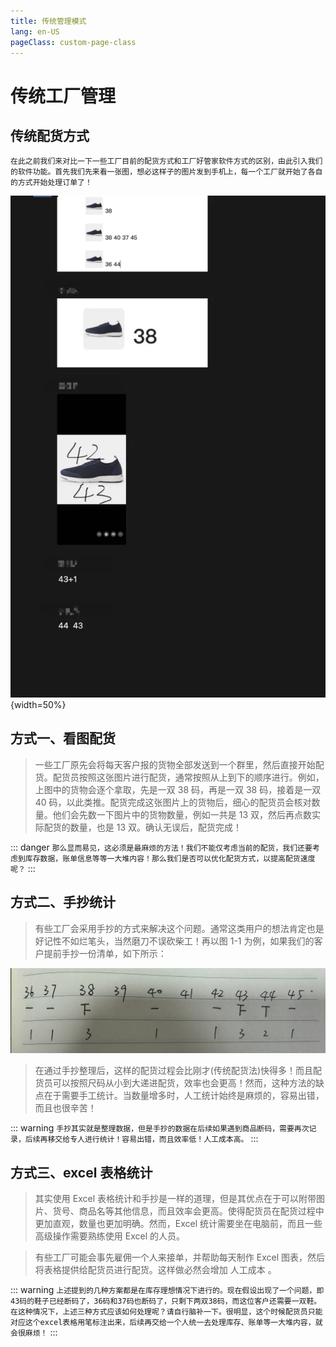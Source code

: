 ```yaml
---
title: 传统管理模式
lang: en-US
pageClass: custom-page-class
---
```


# 传统工厂管理

## 传统配货方式

`在此之前我们来对比一下一些工厂目前的配货方式和工厂好管家软件方式的区别，由此引入我们的软件功能。首先我们先来看一张图，想必这样子的图片发到手机上，每一个工厂就开始了各自的方式开始处理订单了！`

![图片描述](/public/img/reason/make-order.png){width=50%}


## 方式一、看图配货

> 一些工厂原先会将每天客户报的货物全部发送到一个群里，然后直接开始配货。配货员按照这张图片进行配货，通常按照从上到下的顺序进行。例如，上图中的货物会逐个拿取，先是一双 38 码，再是一双 38 码，接着是一双 40 码，以此类推。配货完成这张图片上的货物后，细心的配货员会核对数量。他们会先数一下图片中的货物数量，例如一共是 13 双，然后再点数实际配货的数量，也是 13 双。确认无误后，配货完成！

::: danger
`那么显而易见，这必须是最麻烦的方法！我们不能仅考虑当前的配货，我们还要考虑到库存数据，账单信息等等一大堆内容！那么我们是否可以优化配货方式，以提高配货速度呢？`
:::


## 方式二、手抄统计

> 有些工厂会采用手抄的方式来解决这个问题。通常这类用户的想法肯定也是好记性不如烂笔头，当然磨刀不误砍柴工！再以图 1-1 为例，如果我们的客户提前手抄一份清单，如下所示：

![手抄统计](/public/img/reason/hand-copy.png)

> 在通过手抄整理后，这样的配货过程会比刚才(传统配货法)快得多！而且配货员可以按照尺码从小到大递进配货，效率也会更高！然而，这种方法的缺点在于需要手工统计。当数量增多时，人工统计始终是麻烦的，容易出错，而且也很辛苦！

::: warning
`手抄其实就是整理数据，但是手抄的数据在后续如果遇到商品断码，需要再次记录，后续再移交给专人进行统计！容易出错，而且效率低！人工成本高。`
:::


## 方式三、excel 表格统计

> 其实使用 Excel 表格统计和手抄是一样的道理，但是其优点在于可以附带图片、货号、商品名等其他信息，而且效率会更高。使得配货员在配货过程中更加直观，数量也更加明确。然而，Excel 统计需要坐在电脑前，而且一些高级操作需要熟练使用 Excel 的人员。

> 有些工厂可能会事先雇佣一个人来接单，并帮助每天制作 Excel 图表，然后将表格提供给配货员进行配货。这样做必然会增加<span class="underline-text"> 人工成本</span> 。

::: warning
`上述提到的几种方案都是在库存理想情况下进行的。现在假设出现了一个问题，即43码的鞋子已经断码了，36码和37码也断码了，只剩下两双38码，而这位客户还需要一双鞋。在这种情况下，上述三种方式应该如何处理呢？请自行脑补一下。很明显，这个时候配货员只能对应这个excel表格用笔标注出来，后续再交给一个人统一去处理库存、账单等一大堆内容，就会很麻烦！`
:::
